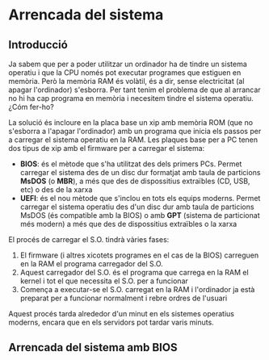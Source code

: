 # Arrencada del sistema

## Introducció
Ja sabem que per a poder utilitzar un ordinador ha de tindre un sistema operatiu i que la CPU només pot executar programes que estiguen en memòria. Però la memòria RAM és volàtil, és a dir, sense electricitat (al apagar l'ordinador) s'esborra. Per tant tenim el problema de que al arrancar no hi ha cap programa en memòria i necesitem tindre el sistema operatiu. ¿Cóm fer-ho?

La solució és incloure en la placa base un xip amb memòria ROM (que no s'esborra a l'apagar l'ordinador) amb un programa que inicia els passos per a carregar el sistema operatiu en la RAM. Les plaques base per a PC tenen dos tipus de xip amb el firmware per a carregar el sistema:
* **BIOS**: és el mètode que s'ha utilitzat des dels primers PCs. Permet carregar el sistema des de un disc dur formatjat amb taula de particions **MsDOS** (o **MBR**), a més que des de dispossitius extraïbles (CD, USB, etc) o des de la xarxa
* **UEFI**: és el nou mètode que s'inclou en tots els equips moderns. Permet carregar el sistema operatiu des d'un disc dur amb taula de particions MsDOS (és compatible amb la BIOS) o amb **GPT** (sistema de particionat més modern) a més que des de dispossitius extraïbles o la xarxa

El procés de carregar el S.O. tindrà vàries fases:
1. El firmware (i altres xicotets programes en el cas de la BIOS) carreguen en la RAM el programa carregador del S.O.
2. Aquest carregador del S.O. és el programa que carrega en la RAM el kernel i tot el que necessita el S.O. per a funcionar
3. Comença a executar-se el S.O. carregat en la RAM i l'ordinador ja està preparat per a funcionar normalment i rebre ordres de l'usuari

Aquest procés tarda alrededor d'un minut en els sistemes operatius moderns, encara que en els servidors pot tardar varis minuts.

## Arrencada del sistema amb BIOS

